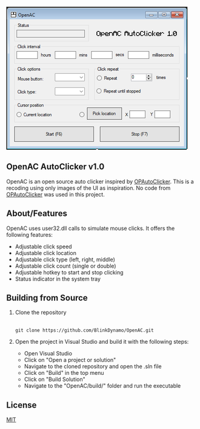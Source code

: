 ![image](img/OpenACShowcase.png)

## OpenAC AutoClicker v1.0

OpenAC is an open source auto clicker inspired by [OPAutoClicker](https://www.opautoclicker.com/). This is a recoding using only images of the UI as inspiration.
No code from [OPAutoClicker](https://www.opautoclicker.com/) was used in this project.

## About/Features
OpenAC uses user32.dll calls to simulate mouse clicks. It offers the following
features:
- Adjustable click speed
- Adjustable click location
- Adjustable click type (left, right, middle)
- Adjustable click count (single or double)
- Adjustable hotkey to start and stop clicking
- Status indicator in the system tray

## Building from Source

1. Clone the repository
    ```Git Bash
    
    git clone https://github.com/BlinkDynamo/OpenAC.git
    
    ```

2. Open the project in Visual Studio and build it with the following steps:
    - Open Visual Studio
    - Click on "Open a project or solution"
    - Navigate to the cloned repository and open the .sln file
    - Click on "Build" in the top menu
    - Click on "Build Solution"
    - Navigate to the "OpenAC/build/" folder and run the executable

## License

[MIT](https://choosealicense.com/licenses/mit/)
